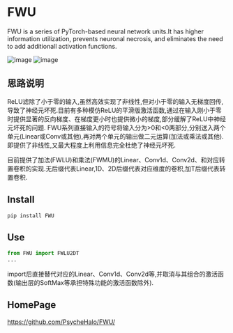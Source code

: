 # FWU
FWU is a series of PyTorch-based neural network units.It has higher information utilization, prevents neuronal necrosis, and eliminates the need to add additionall activation functions.

![image](./FWLU.png)
![image](./FWMU.png)

## 思路说明
ReLU滤除了小于零的输入,虽然高效实现了非线性,但对小于零的输入无梯度回传,导致了神经元坏死.目前有多种模仿ReLU的平滑版激活函数,通过在输入刚小于零时提供显著的反向梯度、在梯度更小时也提供微小的梯度,部分缓解了ReLU中神经元坏死的问题.
FWU系列直接输入的符号将输入分为>0和<0两部分,分别送入两个单元(Linear或Conv或其他),再对两个单元的输出做二元运算(加法或乘法或其他).即提供了非线性,又最大程度上利用信息完全杜绝了神经元坏死.

目前提供了加法(FWLU)和乘法(FWMU)的Linear、Conv1d、Conv2d、和对应转置卷积的实现.无后缀代表Linear,1D、2D后缀代表对应维度的卷积,加T后缀代表转置卷积.

## Install
```bash
pip install FWU
```

## Use
```python
from FWU import FWLU2DT
...
```
import后直接替代对应的Linear、Conv1d、Conv2d等,并取消与其组合的激活函数(输出层的SoftMax等承担特殊功能的激活函数除外).

## HomePage
<https://github.com/PsycheHalo/FWU/>
